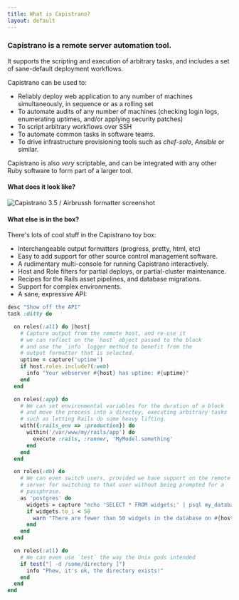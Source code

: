 ```yaml
---
title: What is Capistrano?
layout: default
---
```


### Capistrano is a remote server automation tool.

It supports the scripting and execution of arbitrary tasks, and includes a set of sane-default deployment workflows.

Capistrano can be used to:

* Reliably deploy web application to any number of machines simultaneously,
   in sequence or as a rolling set
* To automate audits of any number of machines (checking login logs,
  enumerating uptimes, and/or applying security patches)
* To script arbitrary workflows over SSH
* To automate common tasks in software teams.
* To drive infrastructure provisioning tools such as *chef-solo*, *Ansible* or similar.

Capistrano is also *very* scriptable, and can be integrated with any other
Ruby software to form part of a larger tool.

#### What does it look like?

![Capistrano 3.5 / Airbrussh formatter screenshot](/assets/images/airbrussh-screenshot.png)


#### What else is in the box?

There's lots of cool stuff in the Capistrano toy box:

* Interchangeable output formatters (progress, pretty, html, etc)
* Easy to add support for other source control management software.
* A rudimentary multi-console for running Capistrano interactively.
* Host and Role filters for partial deploys, or partial-cluster maintenance.
* Recipes for the Rails asset pipelines, and database migrations.
* Support for complex environments.
* A sane, expressive API:

```ruby
desc "Show off the API"
task :ditty do

  on roles(:all) do |host|
    # Capture output from the remote host, and re-use it
    # we can reflect on the `host` object passed to the block
    # and use the `info` logger method to benefit from the
    # output formatter that is selected.
    uptime = capture('uptime')
    if host.roles.include?(:web)
      info "Your webserver #{host} has uptime: #{uptime}"
    end
  end

  on roles(:app) do
    # We can set environmental variables for the duration of a block
    # and move the process into a directoy, executing arbitrary tasks
    # such as letting Rails do some heavy lifting.
    with({:rails_env => :production}) do
      within('/var/www/my/rails/app') do
        execute :rails, :runner, 'MyModel.something'
      end
    end
  end

  on roles(:db) do
    # We can even switch users, provided we have support on the remote
    # server for switching to that user without being prompted for a
    # passphrase.
    as 'postgres' do
      widgets = capture "echo 'SELECT * FROM widgets;' | psql my_database"
      if widgets.to_i < 50
        warn "There are fewer than 50 widgets in the database on #{host}!"
      end
    end
  end

  on roles(:all) do
    # We can even use `test` the way the Unix gods intended
    if test("[ -d /some/directory ]")
      info "Phew, it's ok, the directory exists!"
    end
  end
end
```
